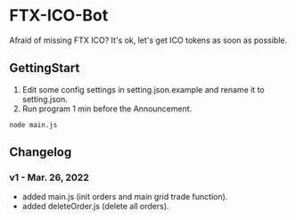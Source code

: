 # FTX-ICO-Bot
Afraid of missing FTX ICO? It's ok, let's get ICO tokens as soon as possible.

## GettingStart
1. Edit some config settings in setting.json.example and rename it to setting.json.
2. Run program 1 min before the Announcement.

```
node main.js
```

## Changelog

### v1 - Mar. 26, 2022
* added main.js (init orders and main grid trade function).
* added deleteOrder.js (delete all orders).





        

